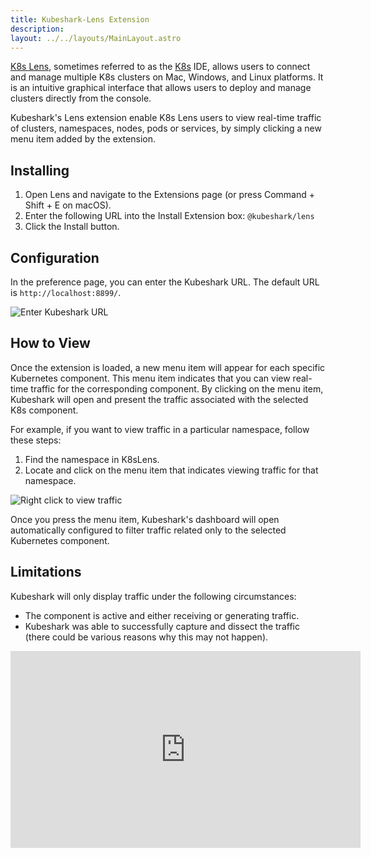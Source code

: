 ```yaml
---
title: Kubeshark-Lens Extension
description: 
layout: ../../layouts/MainLayout.astro
---
```


[K8s Lens](https://k8slens.dev/), sometimes referred to as the [K8s](https://kubernetes.io/) IDE, allows users to connect and manage multiple K8s clusters on Mac, Windows, and Linux platforms. It is an intuitive graphical interface that allows users to deploy and manage clusters directly from the console.

Kubeshark's Lens extension enable K8s Lens users to view real-time traffic of clusters, namespaces, nodes, pods or services, by simply clicking a new menu item added by the extension.

## Installing

1. Open Lens and navigate to the Extensions page (or press Command + Shift + E on macOS).
2. Enter the following URL into the Install Extension box: `@kubeshark/lens`
3. Click the Install button.

## Configuration

In the preference page, you can enter the Kubeshark URL. The default URL is `http://localhost:8899/`.

![Enter Kubeshark URL](/lens_preferences.png)

## How to View

Once the extension is loaded, a new menu item will appear for each specific Kubernetes component. This menu item indicates that you can view real-time traffic for the corresponding component. By clicking on the menu item, Kubeshark will open and present the traffic associated with the selected K8s component.

For example, if you want to view traffic in a particular namespace, follow these steps:

1. Find the namespace in K8sLens.
2. Locate and click on the menu item that indicates viewing traffic for that namespace.

![Right click to view traffic](/lens_menu_item.png)

Once you press the menu item, Kubeshark's dashboard will open automatically configured to filter traffic related only to the selected Kubernetes component. 

## Limitations

Kubeshark will only display traffic under the following circumstances:
- The component is active and either receiving or generating traffic.
- Kubeshark was able to successfully capture and dissect the traffic (there could be various reasons why this may not happen).


<iframe width="560" height="315" src="https://www.youtube.com/embed/corWPtp9hrI" title="YouTube video player" frameborder="0" allow="accelerometer; autoplay; clipboard-write; encrypted-media; gyroscope; picture-in-picture; web-share" allowfullscreen></iframe>


